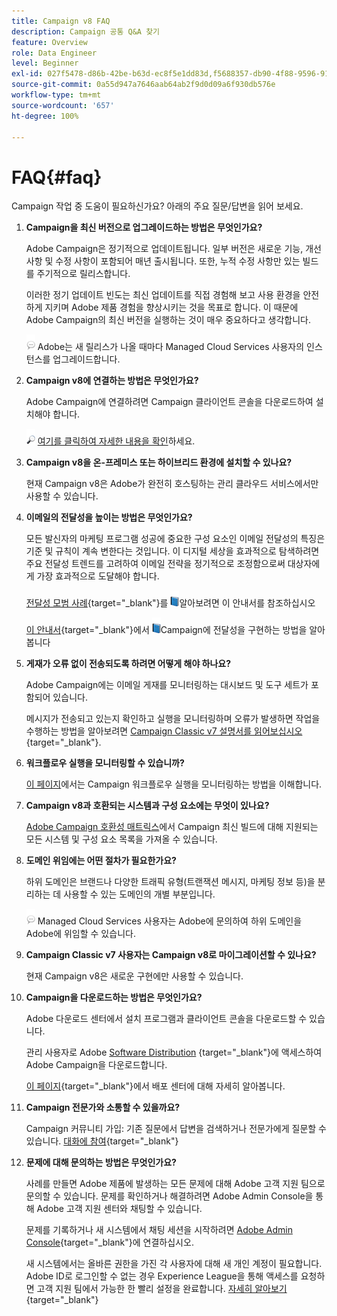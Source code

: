 ```yaml
---
title: Campaign v8 FAQ
description: Campaign 공통 Q&A 찾기
feature: Overview
role: Data Engineer
level: Beginner
exl-id: 027f5478-d86b-42be-b63d-ec8f5e1dd83d,f5688357-db90-4f88-9596-91e9d0a20d75
source-git-commit: 0a55d947a7646aab64ab2f9d0d09a6f930db576e
workflow-type: tm+mt
source-wordcount: '657'
ht-degree: 100%

---
```


# FAQ{#faq}

Campaign 작업 중 도움이 필요하신가요? 아래의 주요 질문/답변을 읽어 보세요.

1. **Campaign을 최신 버전으로 업그레이드하는 방법은 무엇인가요?**

   Adobe Campaign은 정기적으로 업데이트됩니다. 일부 버전은 새로운 기능, 개선 사항 및 수정 사항이 포함되어 매년 출시됩니다. 또한, 누적 수정 사항만 있는 빌드를 주기적으로 릴리스합니다.

   이러한 정기 업데이트 빈도는 최신 업데이트를 직접 경험해 보고 사용 환경을 안전하게 지키며 Adobe 제품 경험을 향상시키는 것을 목표로 합니다. 이 때문에 Adobe Campaign의 최신 버전을 실행하는 것이 매우 중요하다고 생각합니다.

   ![](../assets/do-not-localize/speech.png)  Adobe는 새 릴리스가 나올 때마다 Managed Cloud Services 사용자의 인스턴스를 업그레이드합니다.

1. **Campaign v8에 연결하는 방법은 무엇인가요?**

   Adobe Campaign에 연결하려면 Campaign 클라이언트 콘솔을 다운로드하여 설치해야 합니다.

   ![](../assets/do-not-localize/glass.png) [여기를 클릭하여 자세한 내용을 확인](connect.md)하세요.

1. **Campaign v8을 온-프레미스 또는 하이브리드 환경에 설치할 수 있나요?**

   현재 Campaign v8은 Adobe가 완전히 호스팅하는 관리 클라우드 서비스에서만 사용할 수 있습니다.

1. **이메일의 전달성을 높이는 방법은 무엇인가요?**

   모든 발신자의 마케팅 프로그램 성공에 중요한 구성 요소인 이메일 전달성의 특징은 기준 및 규칙이 계속 변한다는 것입니다. 이 디지털 세상을 효과적으로 탐색하려면 주요 전달성 트렌드를 고려하여 이메일 전략을 정기적으로 조정함으로써 대상자에게 가장 효과적으로 도달해야 합니다.

   [전달성 모범 사례](https://experienceleague.adobe.com/docs/deliverability-learn/deliverability-best-practice-guide/introduction.html?lang=ko){target=&quot;_blank&quot;}를 ![](../assets/do-not-localize/book.png)알아보려면 이 안내서를 참조하십시오

    [이 안내서](https://experienceleague.adobe.com/docs/deliverability-learn/deliverability-best-practice-guide/additional-resources/general-resources.html?lang=ko){target=&quot;_blank&quot;}에서 ![](../assets/do-not-localize/book.png)Campaign에 전달성을 구현하는 방법을 알아봅니다

1. **게재가 오류 없이 전송되도록 하려면 어떻게 해야 하나요?**

   Adobe Campaign에는 이메일 게재를 모니터링하는 대시보드 및 도구 세트가 포함되어 있습니다.

   메시지가 전송되고 있는지 확인하고 실행을 모니터링하며 오류가 발생하면 작업을 수행하는 방법을 알아보려면 [Campaign Classic v7 설명서를 읽어보십시오](https://experienceleague.adobe.com/docs/campaign-classic/using/sending-messages/monitoring-deliveries/about-delivery-monitoring.html?lang=ko){target=&quot;_blank&quot;}.

1. **워크플로우 실행을 모니터링할 수 있습니까?**

   [이 페이지](https://experienceleague.adobe.com/docs/campaign/automation/workflows/executing-a-workflow/start-a-workflow.html?lang=ko)에서는 Campaign 워크플로우 실행을 모니터링하는 방법을 이해합니다.

1. **Campaign v8과 호환되는 시스템과 구성 요소에는 무엇이 있나요?**

   [Adobe Campaign 호환성 매트릭스](compatibility-matrix.md)에서 Campaign 최신 빌드에 대해 지원되는 모든 시스템 및 구성 요소 목록을 가져올 수 있습니다.

1. **도메인 위임에는 어떤 절차가 필요한가요?**

   하위 도메인은 브랜드나 다양한 트래픽 유형(트랜잭션 메시지, 마케팅 정보 등)을 분리하는 데 사용할 수 있는 도메인의 개별 부분입니다.

   ![](../assets/do-not-localize/speech.png)  Managed Cloud Services 사용자는 Adobe에 문의하여 하위 도메인을 Adobe에 위임할 수 있습니다.

1. **Campaign Classic v7 사용자는 Campaign v8로 마이그레이션할 수 있나요?**

   현재 Campaign v8은 새로운 구현에만 사용할 수 있습니다.

1. **Campaign을 다운로드하는 방법은 무엇인가요?**

   Adobe 다운로드 센터에서 설치 프로그램과 클라이언트 콘솔을 다운로드할 수 있습니다.

   관리 사용자로 Adobe [Software Distribution](https://experience.adobe.com/#/downloads/content/software-distribution/ko/campaign.html) {target=&quot;_blank&quot;}에 액세스하여 Adobe Campaign을 다운로드합니다.

   [이 페이지](https://experienceleague.adobe.com/docs/experience-cloud/software-distribution/home.html?lang=ko){target=&quot;_blank&quot;}에서 배포 센터에 대해 자세히 알아봅니다.

1. **Campaign 전문가와 소통할 수 있을까요?**

   Campaign 커뮤니티 가입: 기존 질문에서 답변을 검색하거나 전문가에게 질문할 수 있습니다. [대화에 참여](https://experienceleaguecommunities.adobe.com/t5/adobe-campaign-classic/ct-p/adobe-campaign-classic-community){target=&quot;_blank&quot;}


1. **문제에 대해 문의하는 방법은 무엇인가요?**

   사례를 만들면 Adobe 제품에 발생하는 모든 문제에 대해 Adobe 고객 지원 팀으로 문의할 수 있습니다. 문제를 확인하거나 해결하려면 Adobe Admin Console을 통해 Adobe 고객 지원 센터와 채팅할 수 있습니다.

   문제를 기록하거나 새 시스템에서 채팅 세션을 시작하려면 [Adobe Admin Console](https://adminConsole.adobe.com/overview){target=&quot;_blank&quot;}에 연결하십시오.

   새 시스템에서는 올바른 권한을 가진 각 사용자에 대해 새 개인 계정이 필요합니다. Adobe ID로 로그인할 수 없는 경우 Experience League을 통해 액세스를 요청하면 고객 지원 팀에서 가능한 한 빨리 설정을 완료합니다. [자세히 알아보기](https://helpx.adobe.com/kr/enterprise/admin-guide.html/enterprise/using/support-for-experience-cloud.ug.html){target=&quot;_blank&quot;}

